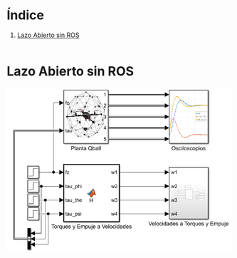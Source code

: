 

# Índice
1. [Lazo Abierto sin ROS](#id0)
<br><br>

<div id='id0' />

# Lazo Abierto sin ROS

![](https://github.com/CarlosAlfredoMarin/Experimentos_con_QBall_y_ROS/blob/main/Matlab/Imagenes/LazoAbierto_SinROS.png)

